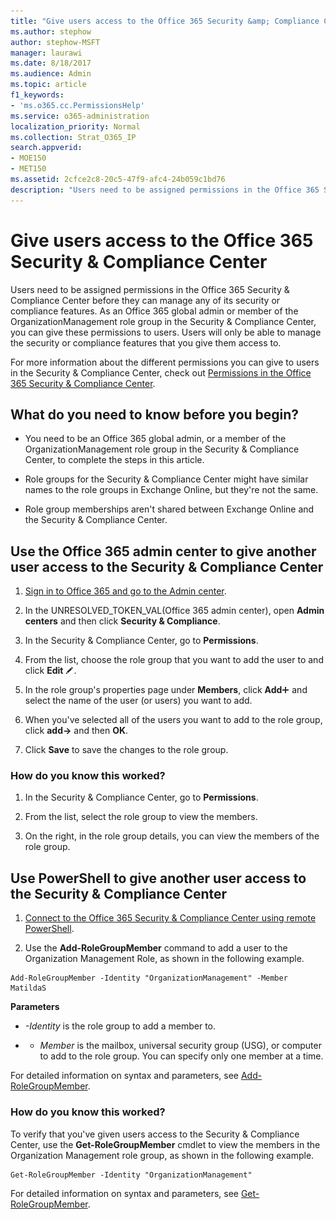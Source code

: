 ```yaml
---
title: "Give users access to the Office 365 Security &amp; Compliance Center"
ms.author: stephow
author: stephow-MSFT
manager: laurawi
ms.date: 8/18/2017
ms.audience: Admin
ms.topic: article
f1_keywords:
- 'ms.o365.cc.PermissionsHelp'
ms.service: o365-administration
localization_priority: Normal
ms.collection: Strat_O365_IP
search.appverid: 
- MOE150
- MET150
ms.assetid: 2cfce2c8-20c5-47f9-afc4-24b059c1bd76
description: "Users need to be assigned permissions in the Office 365 Security &amp; Compliance Center before they can manage any of its security or compliance features."
---
```


# Give users access to the Office 365 Security &amp; Compliance Center

Users need to be assigned permissions in the Office 365 Security &amp; Compliance Center before they can manage any of its security or compliance features. As an Office 365 global admin or member of the OrganizationManagement role group in the Security &amp; Compliance Center, you can give these permissions to users. Users will only be able to manage the security or compliance features that you give them access to. 
  
For more information about the different permissions you can give to users in the Security &amp; Compliance Center, check out [Permissions in the Office 365 Security &amp; Compliance Center](permissions-in-the-security-and-compliance-center.md).
  
## What do you need to know before you begin?

- You need to be an Office 365 global admin, or a member of the OrganizationManagement role group in the Security &amp; Compliance Center, to complete the steps in this article.
    
- Role groups for the Security &amp; Compliance Center might have similar names to the role groups in Exchange Online, but they're not the same. 
    
- Role group memberships aren't shared between Exchange Online and the Security &amp; Compliance Center.
    
## Use the Office 365 admin center to give another user access to the Security &amp; Compliance Center

1. [Sign in to Office 365 and go to the Admin center](https://go.microsoft.com/fwlink/p/?LinkId=525275).
    
2. In the UNRESOLVED_TOKEN_VAL(Office 365 admin center), open **Admin centers** and then click **Security &amp; Compliance**. 
    
3. In the Security &amp; Compliance Center, go to **Permissions**.
    
4. From the list, choose the role group that you want to add the user to and click **Edit** ![Edit icon](media/O365_MDM_CreatePolicy_EditIcon.gif).
    
5. In the role group's properties page under **Members**, click **Add**![Add Icon](media/ITPro-EAC-AddIcon.gif) and select the name of the user (or users) you want to add. 
    
6. When you've selected all of the users you want to add to the role group, click **add-\>** and then **OK**.
    
7. Click **Save** to save the changes to the role group. 
    
### How do you know this worked?

1. In the Security &amp; Compliance Center, go to **Permissions**.
    
2. From the list, select the role group to view the members.
    
3. On the right, in the role group details, you can view the members of the role group.
    
## Use PowerShell to give another user access to the Security &amp; Compliance Center

1. [Connect to the Office 365 Security &amp; Compliance Center using remote PowerShell](https://go.microsoft.com/fwlink/p/?LinkID=627084).
    
2. Use the **Add-RoleGroupMember** command to add a user to the Organization Management Role, as shown in the following example. 
    
  ```
  Add-RoleGroupMember -Identity "OrganizationManagement" -Member MatildaS
  
  ```

 **Parameters**
  
-  _-Identity_ is the role group to add a member to. 
    
- - _Member_ is the mailbox, universal security group (USG), or computer to add to the role group. You can specify only one member at a time. 
    
For detailed information on syntax and parameters, see [Add-RoleGroupMember](https://go.microsoft.com/fwlink/p/?LinkId=510859).
  
### How do you know this worked?

To verify that you've given users access to the Security &amp; Compliance Center, use the **Get-RoleGroupMember** cmdlet to view the members in the Organization Management role group, as shown in the following example. 
  
```
Get-RoleGroupMember -Identity "OrganizationManagement"

```

For detailed information on syntax and parameters, see [Get-RoleGroupMember](https://go.microsoft.com/fwlink/p/?LinkId=510860).
  

